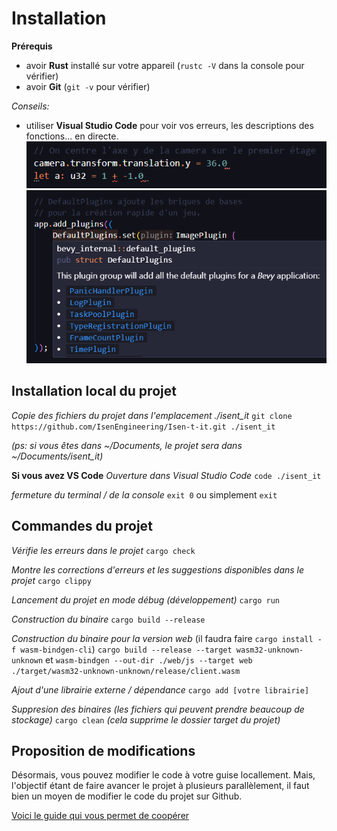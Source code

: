 # Installation

**Prérequis**
* avoir **Rust** installé sur votre appareil (`rustc -V` dans la console pour vérifier)
* avoir **Git** (`git -v` pour vérifier)

*Conseils:*
* utiliser **Visual Studio Code** pour voir vos erreurs, les descriptions des fonctions... en directe.
![ide](./assets/erreur_ide.png)
![ide](./assets/desc_ide.png)

## Installation local du projet

*Copie des fichiers du projet dans l'emplacement ./isent_it*
`git clone https://github.com/IsenEngineering/Isen-t-it.git ./isent_it`

*(ps: si vous êtes dans ~/Documents, le projet sera dans ~/Documents/isent_it)*

**Si vous avez VS Code**
*Ouverture dans Visual Studio Code*
`code ./isent_it`

*fermeture du terminal / de la console*
`exit 0` ou simplement `exit`

## Commandes du projet

*Vérifie les erreurs dans le projet*
`cargo check`

*Montre les corrections d'erreurs et les suggestions disponibles dans le projet*
`cargo clippy`

*Lancement du projet en mode débug (développement)*
`cargo run` 

*Construction du binaire*
`cargo build --release`


*Construction du binaire pour la version web*
(il faudra faire `cargo install -f wasm-bindgen-cli`)
`cargo build --release --target wasm32-unknown-unknown`
et `wasm-bindgen --out-dir ./web/js --target web ./target/wasm32-unknown-unknown/release/client.wasm`

*Ajout d'une librairie externe / dépendance*
`cargo add [votre librairie]`

*Suppresion des binaires (les fichiers qui peuvent prendre beaucoup de stockage)*
`cargo clean` *(cela supprime le dossier target du projet)*



## Proposition de modifications

Désormais, vous pouvez modifier le code à votre guise locallement.
Mais, l'objectif étant de faire avancer le projet à plusieurs parallèlement, il faut bien un moyen de modifier le code du projet sur Github.

[Voici le guide qui vous permet de coopérer](./organisation.md)